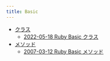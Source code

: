 ```yaml
---
title: Basic
---
```



- [クラス](./クラス/index.md)
    - [2022-05-18 Ruby Basic クラス](./../../../../d/2022/05/18/Ruby_Basic_クラス.md)
- [メソッド](./メソッド/index.md)
    - [2007-03-12 Ruby Basic メソッド](./../../../../d/2007/03/12/Ruby_Baisc_メソッド.md)




